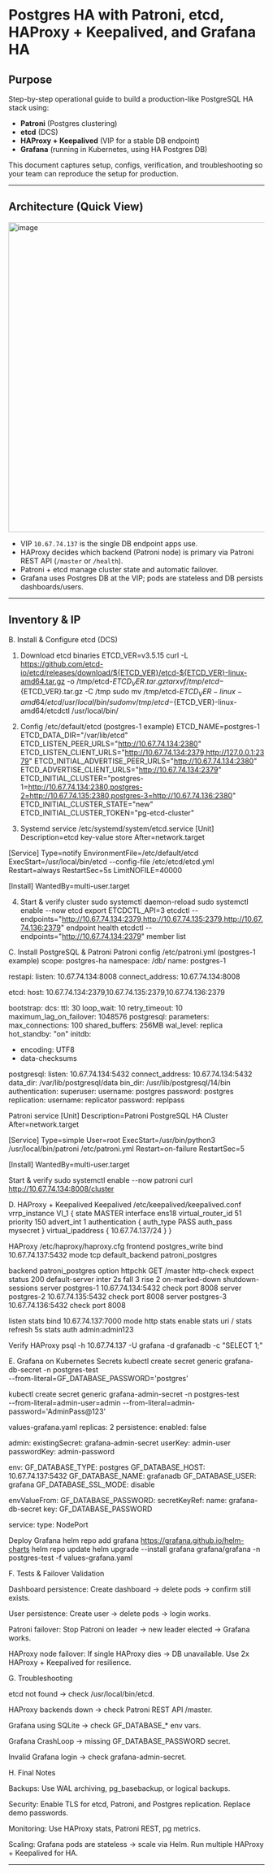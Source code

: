 # Postgres HA with Patroni, etcd, HAProxy + Keepalived, and Grafana HA

## Purpose
Step-by-step operational guide to build a production-like PostgreSQL HA stack using:
- **Patroni** (Postgres clustering)
- **etcd** (DCS)
- **HAProxy + Keepalived** (VIP for a stable DB endpoint)
- **Grafana** (running in Kubernetes, using HA Postgres DB)

This document captures setup, configs, verification, and troubleshooting so your team can reproduce the setup for production.

---

## Architecture (Quick View)

<img width="548" height="610" alt="image" src="https://github.com/user-attachments/assets/d9897a90-e19d-41be-9a19-6f206e3bfd55" />


- VIP `10.67.74.137` is the single DB endpoint apps use.
- HAProxy decides which backend (Patroni node) is primary via Patroni REST API (`/master` or `/health`).
- Patroni + etcd manage cluster state and automatic failover.
- Grafana uses Postgres DB at the VIP; pods are stateless and DB persists dashboards/users.

---

## Inventory & IP

B. Install & Configure etcd (DCS)
1. Download etcd binaries
ETCD_VER=v3.5.15
curl -L https://github.com/etcd-io/etcd/releases/download/${ETCD_VER}/etcd-${ETCD_VER}-linux-amd64.tar.gz -o /tmp/etcd-${ETCD_VER}.tar.gz
tar xvf /tmp/etcd-${ETCD_VER}.tar.gz -C /tmp
sudo mv /tmp/etcd-${ETCD_VER}-linux-amd64/etcd /usr/local/bin/
sudo mv /tmp/etcd-${ETCD_VER}-linux-amd64/etcdctl /usr/local/bin/

2. Config /etc/default/etcd (postgres-1 example)
ETCD_NAME=postgres-1
ETCD_DATA_DIR="/var/lib/etcd"
ETCD_LISTEN_PEER_URLS="http://10.67.74.134:2380"
ETCD_LISTEN_CLIENT_URLS="http://10.67.74.134:2379,http://127.0.0.1:2379"
ETCD_INITIAL_ADVERTISE_PEER_URLS="http://10.67.74.134:2380"
ETCD_ADVERTISE_CLIENT_URLS="http://10.67.74.134:2379"
ETCD_INITIAL_CLUSTER="postgres-1=http://10.67.74.134:2380,postgres-2=http://10.67.74.135:2380,postgres-3=http://10.67.74.136:2380"
ETCD_INITIAL_CLUSTER_STATE="new"
ETCD_INITIAL_CLUSTER_TOKEN="pg-etcd-cluster"

3. Systemd service /etc/systemd/system/etcd.service
[Unit]
Description=etcd key-value store
After=network.target

[Service]
Type=notify
EnvironmentFile=/etc/default/etcd
ExecStart=/usr/local/bin/etcd --config-file /etc/etcd/etcd.yml
Restart=always
RestartSec=5s
LimitNOFILE=40000

[Install]
WantedBy=multi-user.target

4. Start & verify cluster
sudo systemctl daemon-reload
sudo systemctl enable --now etcd
export ETCDCTL_API=3
etcdctl --endpoints="http://10.67.74.134:2379,http://10.67.74.135:2379,http://10.67.74.136:2379" endpoint health
etcdctl --endpoints="http://10.67.74.134:2379" member list

C. Install PostgreSQL & Patroni
Patroni config /etc/patroni.yml (postgres-1 example)
scope: postgres-ha
namespace: /db/
name: postgres-1

restapi:
  listen: 10.67.74.134:8008
  connect_address: 10.67.74.134:8008

etcd:
  host: 10.67.74.134:2379,10.67.74.135:2379,10.67.74.136:2379

bootstrap:
  dcs:
    ttl: 30
    loop_wait: 10
    retry_timeout: 10
    maximum_lag_on_failover: 1048576
    postgresql:
      parameters:
        max_connections: 100
        shared_buffers: 256MB
        wal_level: replica
        hot_standby: "on"
  initdb:
  - encoding: UTF8
  - data-checksums

postgresql:
  listen: 10.67.74.134:5432
  connect_address: 10.67.74.134:5432
  data_dir: /var/lib/postgresql/data
  bin_dir: /usr/lib/postgresql/14/bin
  authentication:
    superuser:
      username: postgres
      password: postgres
    replication:
      username: replicator
      password: replpass


Patroni service
[Unit]
Description=Patroni PostgreSQL HA Cluster
After=network.target

[Service]
Type=simple
User=root
ExecStart=/usr/bin/python3 /usr/local/bin/patroni /etc/patroni.yml
Restart=on-failure
RestartSec=5

[Install]
WantedBy=multi-user.target

Start & verify
sudo systemctl enable --now patroni
curl http://10.67.74.134:8008/cluster

D. HAProxy + Keepalived
Keepalived /etc/keepalived/keepalived.conf
vrrp_instance VI_1 {
    state MASTER
    interface ens18
    virtual_router_id 51
    priority 150
    advert_int 1
    authentication {
        auth_type PASS
        auth_pass mysecret
    }
    virtual_ipaddress {
        10.67.74.137/24
    }
}

HAProxy /etc/haproxy/haproxy.cfg
frontend postgres_write
    bind 10.67.74.137:5432
    mode tcp
    default_backend patroni_postgres

backend patroni_postgres
    option httpchk GET /master
    http-check expect status 200
    default-server inter 2s fall 3 rise 2 on-marked-down shutdown-sessions
    server postgres-1 10.67.74.134:5432 check port 8008
    server postgres-2 10.67.74.135:5432 check port 8008
    server postgres-3 10.67.74.136:5432 check port 8008

listen stats
    bind 10.67.74.137:7000
    mode http
    stats enable
    stats uri /
    stats refresh 5s
    stats auth admin:admin123

Verify HAProxy
psql -h 10.67.74.137 -U grafana -d grafanadb -c "SELECT 1;"

E. Grafana on Kubernetes
Secrets
kubectl create secret generic grafana-db-secret -n postgres-test \
  --from-literal=GF_DATABASE_PASSWORD='postgres'

kubectl create secret generic grafana-admin-secret -n postgres-test \
  --from-literal=admin-user=admin --from-literal=admin-password='AdminPass@123'

values-grafana.yaml
replicas: 2
persistence:
  enabled: false

admin:
  existingSecret: grafana-admin-secret
  userKey: admin-user
  passwordKey: admin-password

env:
  GF_DATABASE_TYPE: postgres
  GF_DATABASE_HOST: 10.67.74.137:5432
  GF_DATABASE_NAME: grafanadb
  GF_DATABASE_USER: grafana
  GF_DATABASE_SSL_MODE: disable

envValueFrom:
  GF_DATABASE_PASSWORD:
    secretKeyRef:
      name: grafana-db-secret
      key: GF_DATABASE_PASSWORD

service:
  type: NodePort

Deploy Grafana
helm repo add grafana https://grafana.github.io/helm-charts
helm repo update
helm upgrade --install grafana grafana/grafana -n postgres-test -f values-grafana.yaml

F. Tests & Failover Validation

Dashboard persistence: Create dashboard → delete pods → confirm still exists.

User persistence: Create user → delete pods → login works.

Patroni failover: Stop Patroni on leader → new leader elected → Grafana works.

HAProxy node failover: If single HAProxy dies → DB unavailable. Use 2x HAProxy + Keepalived for resilience.


G. Troubleshooting

etcd not found → check /usr/local/bin/etcd.

HAProxy backends down → check Patroni REST API /master.

Grafana using SQLite → check GF_DATABASE_* env vars.

Grafana CrashLoop → missing GF_DATABASE_PASSWORD secret.

Invalid Grafana login → check grafana-admin-secret.

H. Final Notes

Backups: Use WAL archiving, pg_basebackup, or logical backups.

Security: Enable TLS for etcd, Patroni, and Postgres replication. Replace demo passwords.

Monitoring: Use HAProxy stats, Patroni REST, pg metrics.

Scaling: Grafana pods are stateless → scale via Helm. Run multiple HAProxy + Keepalived for HA.

---

